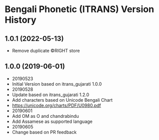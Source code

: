 Bengali Phonetic (ITRANS) Version History
===========================

1.0.1 (2022-05-13)
------------------
* Remove duplicate ©RIGHT store

1.0.0 (2019-06-01)
----------------
* 20190523
* Initial Version based on itrans_gujarati 1.0.0
* 20190528 
* Update based on itrans_gujarati 1.2.0 
* Add characters based on Unicode Bengali Chart
* https://unicode.org/charts/PDF/U0980.pdf
* 20190601
* Add OM as O and chandrabindu
* Add Assamese as supported language
* 20190605
* Change based on PR feedback
